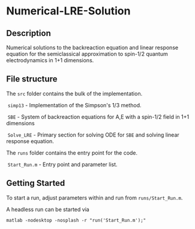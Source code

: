 # Numerical-LRE-Solution

## Description

Numerical solutions to the backreaction equation and linear response equation for the semiclassical approximation to spin-1/2 quantum electrodynamics in 1+1 dimensions.



## File structure

The `src` folder contains the bulk of the implementation.

​	`simp13` - Implementation of the Simpson's 1/3 method.

​	`SBE` - System of backreaction equations for A,E with a spin-1/2 field in 1+1 dimensions

​	`Solve_LRE` - Primary section for solving ODE for `SBE` and solving linear response equation.

The `runs` folder contains the entry point for the code.

​	`Start_Run.m` - Entry point and parameter list.



## Getting Started

To start a run, adjust parameters within and run from `runs/Start_Run.m`.

A headless run can be started via

```
matlab -nodesktop -nosplash -r "run('Start_Run.m');" 
```


